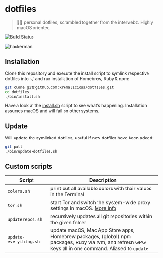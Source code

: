 # dotfiles

> 👩‍🎤 personal dotfiles, scrambled together from the interwebz. Highly macOS oriented.

[![Build Status](https://travis-ci.org/kremalicious/dotfiles.svg?branch=master)](https://travis-ci.org/kremalicious/dotfiles)

![hackerman](https://cloud.githubusercontent.com/assets/90316/26279873/9240a9d8-3dc0-11e7-9353-783b36ae6aff.jpg)

## Installation

Clone this repository and execute the install script to symlink respective dotfiles into `~/` and run installation of Homebrew, Ruby & npm:

```bash
git clone git@github.com:kremalicious/dotfiles.git
cd dotfiles
./bin/install.sh
```

Have a look at the [install.sh](bin/install.sh) script to see what's happening. Installation assumes macOS and will fail on other systems.

## Update

Will update the symlinked dotfiles, useful if new dotfiles have been added:

```bash
git pull
./bin/update-dotfiles.sh
```

## Custom scripts

Script | Description
---    | ---
`colors.sh` | print out all available colors with their values in the Terminal
`tor.sh` | start Tor and switch the system-wide proxy settings in macOS. [More info](https://kremalicious.com/simple-tor-setup-on-mac-os-x/)
`updaterepos.sh` | recursively updates all git repositories within the given folder
`update-everything.sh` | update macOS, Mac App Store apps, Homebrew packages, (global) npm packages, Ruby via rvm, and refresh GPG keys all in one command. Aliased to `update`
